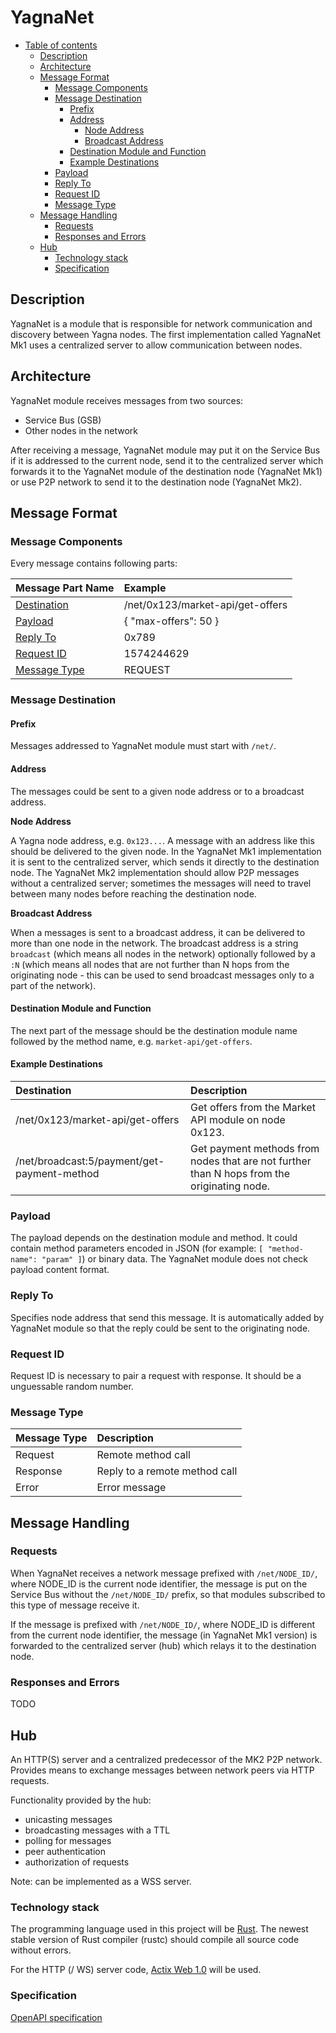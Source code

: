 # YagnaNet

* [Table of contents](yagna-docs-net-mk1-hub.md#table-of-contents)
  * [Description](yagna-docs-net-mk1-hub.md#description)
  * [Architecture](yagna-docs-net-mk1-hub.md#architecture)
  * [Message Format](yagna-docs-net-mk1-hub.md#message-format)
    * [Message Components](yagna-docs-net-mk1-hub.md#message-components)
    * [Message Destination](yagna-docs-net-mk1-hub.md#message-destination)
      * [Prefix](yagna-docs-net-mk1-hub.md#prefix)
      * [Address](yagna-docs-net-mk1-hub.md#address)
        * [Node Address](yagna-docs-net-mk1-hub.md#node-address)
        * [Broadcast Address](yagna-docs-net-mk1-hub.md#broadcast-address)
      * [Destination Module and Function](yagna-docs-net-mk1-hub.md#destination-module-and-function)
      * [Example Destinations](yagna-docs-net-mk1-hub.md#example-destinations)
    * [Payload](yagna-docs-net-mk1-hub.md#payload)
    * [Reply To](yagna-docs-net-mk1-hub.md#reply-to)
    * [Request ID](yagna-docs-net-mk1-hub.md#request-id)
    * [Message Type](yagna-docs-net-mk1-hub.md#message-type)
  * [Message Handling](yagna-docs-net-mk1-hub.md#message-handling)
    * [Requests](yagna-docs-net-mk1-hub.md#requests)
    * [Responses and Errors](yagna-docs-net-mk1-hub.md#responses-and-errors)
  * [Hub](yagna-docs-net-mk1-hub.md#hub)
    * [Technology stack](yagna-docs-net-mk1-hub.md#technology-stack)
    * [Specification](yagna-docs-net-mk1-hub.md#specification)

## Description

YagnaNet is a module that is responsible for network communication and discovery between Yagna nodes. The first implementation called YagnaNet Mk1 uses a centralized server to allow communication between nodes.

## Architecture

YagnaNet module receives messages from two sources:

* Service Bus \(GSB\)
* Other nodes in the network

After receiving a message, YagnaNet module may put it on the Service Bus if it is addressed to the current node, send it to the centralized server which forwards it to the YagnaNet module of the destination node \(YagnaNet Mk1\) or use P2P network to send it to the destination node \(YagnaNet Mk2\).

## Message Format

### Message Components

Every message contains following parts:

| Message Part Name | Example |
| :--- | :--- |
| [Destination](yagna-docs-net-mk1-hub.md#message-destination) | /net/0x123/market-api/get-offers |
| [Payload](yagna-docs-net-mk1-hub.md#payload) | { "max-offers": 50 } |
| [Reply To](yagna-docs-net-mk1-hub.md#reply-to) | 0x789 |
| [Request ID](yagna-docs-net-mk1-hub.md#request-id) | 1574244629 |
| [Message Type](yagna-docs-net-mk1-hub.md#message-type) | REQUEST |

### Message Destination

#### Prefix

Messages addressed to YagnaNet module must start with `/net/`.

#### Address

The messages could be sent to a given node address or to a broadcast address.

**Node Address**

A Yagna node address, e.g. `0x123...`. A message with an address like this should be delivered to the given node. In the YagnaNet Mk1 implementation it is sent to the centralized server, which sends it directly to the destination node. The YagnaNet Mk2 implementation should allow P2P messages without a centralized server; sometimes the messages will need to travel between many nodes before reaching the destination node.

**Broadcast Address**

When a messages is sent to a broadcast address, it can be delivered to more than one node in the network. The broadcast address is a string `broadcast` \(which means all nodes in the network\) optionally followed by a `:N` \(which means all nodes that are not further than N hops from the originating node - this can be used to send broadcast messages only to a part of the network\).

#### Destination Module and Function

The next part of the message should be the destination module name followed by the method name, e.g. `market-api/get-offers`.

#### Example Destinations

| Destination | Description |
| :--- | :--- |
| /net/0x123/market-api/get-offers | Get offers from the Market API module on node 0x123. |
| /net/broadcast:5/payment/get-payment-method | Get payment methods from nodes that are not further than N hops from the originating node. |

### Payload

The payload depends on the destination module and method. It could contain method parameters encoded in JSON \(for example: `[ "method-name": "param" ]`\) or binary data. The YagnaNet module does not check payload content format.

### Reply To

Specifies node address that send this message. It is automatically added by YagnaNet module so that the reply could be sent to the originating node.

### Request ID

Request ID is necessary to pair a request with response. It should be a unguessable random number.

### Message Type

| Message Type | Description |
| :--- | :--- |
| Request | Remote method call |
| Response | Reply to a remote method call |
| Error | Error message |

## Message Handling

### Requests

When YagnaNet receives a network message prefixed with `/net/NODE_ID/`, where NODE\_ID is the current node identifier, the message is put on the Service Bus without the `/net/NODE_ID/` prefix, so that modules subscribed to this type of message receive it.

If the message is prefixed with `/net/NODE_ID/`, where NODE\_ID is different from the current node identifier, the message \(in YagnaNet Mk1 version\) is forwarded to the centralized server \(hub\) which relays it to the destination node.

### Responses and Errors

TODO

## Hub

An HTTP\(S\) server and a centralized predecessor of the MK2 P2P network. Provides means to exchange messages between network peers via HTTP requests.

Functionality provided by the hub:

* unicasting messages
* broadcasting messages with a TTL
* polling for messages
* peer authentication
* authorization of requests

Note: can be implemented as a WSS server.

### Technology stack

The programming language used in this project will be [Rust](https://www.rust-lang.org/). The newest stable version of Rust compiler \(rustc\) should compile all source code without errors.

For the HTTP \(/ WS\) server code, [Actix Web 1.0](https://actix.rs) will be used.

### Specification

[OpenAPI specification](https://github.com/golemfactory/yagna-infrastructure-docs/tree/6f4941306b695ec5b67c72a8b64884b6ec8f33cb/from_golem_repos/net-mk1-hub-openapi.yaml)

